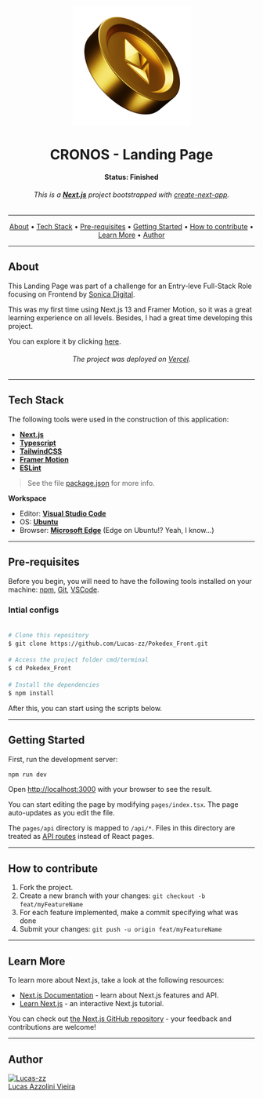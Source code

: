 <div align="center" width=150>
  <img src="./public/assets/ethereum.png" />
</div>

<h1 align="center">CRONOS - Landing Page</h1>
<h4 align="center">Status: <b>Finished</b></h4>

<h6 align="center">
    This is a <a href="https://nextjs.org/"><b>Next.js</b></a> project bootstrapped with <a href="https://github.com/vercel/next.js/tree/canary/packages/create-next-app">create-next-app</a>.
</h6>

---

<p align="center">
  <a href="#about">About</a> •
  <a href="#tech-stack">Tech Stack</a> •
  <a href="#pre-requisites">Pre-requisites</a> •
  <a href="#getting-started">Getting Started</a> •
  <a href="#how-to-contribute">How to contribute</a> •
  <a href="#learn-more">Learn More</a> •
  <a href="#author">Author</a>
</p>

---

## About

<p>This Landing Page was part of a challenge for an Entry-leve Full-Stack Role focusing on Frontend by <a href="https://web3.sonica.digital/">Sonica Digital</a>.</p>
<p>This was my first time using Next.js 13 and Framer Motion, so it was a great learning experience on all levels. Besides, I had a great time developing this project.</p>
<p>You can explore it by clicking <a href="https://sonica-frontend-challenge.vercel.app/">here</a>.</p>

<h6 align="center">The project was deployed on <a href="https://vercel.com">Vercel</a>.</h6>

---

## Tech Stack

The following tools were used in the construction of this application:

- **[Next.js](https://nextjs.org/docs/getting-started)**
- **[Typescript](https://www.typescriptlang.org/docs/)**
- **[TailwindCSS](https://tailwindcss.com/docs/installation)**
- **[Framer Motion](https://www.framer.com/motion/)**
- **[ESLint](https://eslint.org/)**

> See the file [package.json](https://github.com/Lucas-zz/Pokedex_Front/blob/main/package.json) for more info.

**Workspace**

- Editor: **[Visual Studio Code](https://code.visualstudio.com/)**
- OS: **[Ubuntu](https://releases.ubuntu.com/22.04/)**
- Browser: **[Microsoft Edge](https://www.microsoft.com/en-us/edge)** (Edge on Ubuntu!? Yeah, I know...)

---

## Pre-requisites

Before you begin, you will need to have the following tools installed on your machine:
[npm](https://www.npmjs.com/), [Git](https://git-scm.com), [VSCode](https://code.visualstudio.com/).

### Intial configs

```bash

# Clone this repository
$ git clone https://github.com/Lucas-zz/Pokedex_Front.git

# Access the project folder cmd/terminal
$ cd Pokedex_Front

# Install the dependencies
$ npm install

```

After this, you can start using the scripts below.

---

## Getting Started

First, run the development server:

```bash
npm run dev
```

Open [http://localhost:3000](http://localhost:3000) with your browser to see the result.

You can start editing the page by modifying `pages/index.tsx`. The page auto-updates as you edit the file.

The `pages/api` directory is mapped to `/api/*`. Files in this directory are treated as [API routes](https://nextjs.org/docs/api-routes/introduction) instead of React pages.

---

## How to contribute

1. Fork the project.
2. Create a new branch with your changes: `git checkout -b feat/myFeatureName`
3. For each feature implemented, make a commit specifying what was done
4. Submit your changes: `git push -u origin feat/myFeatureName`

---

## Learn More

To learn more about Next.js, take a look at the following resources:

- [Next.js Documentation](https://nextjs.org/docs) - learn about Next.js features and API.
- [Learn Next.js](https://nextjs.org/learn) - an interactive Next.js tutorial.

You can check out [the Next.js GitHub repository](https://github.com/vercel/next.js/) - your feedback and contributions are welcome!

---

## Author

[<img src="https://avatars.githubusercontent.com/Lucas-zz" width=150 title="Lucas-zz"><br>Lucas Azzolini Vieira](https://github.com/Lucas-zz)
